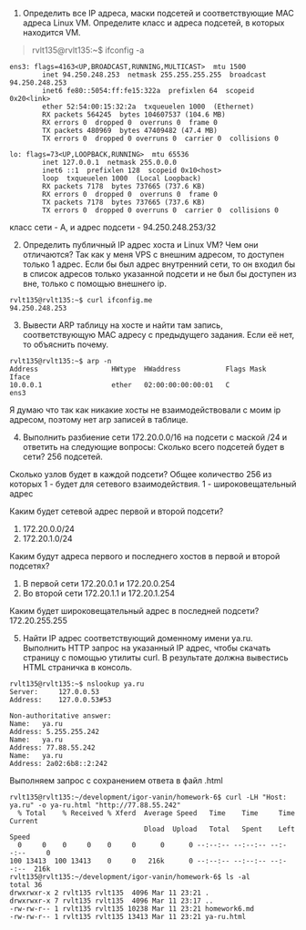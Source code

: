 1. Определить все IP адреса, маски подсетей и соответствующие MAC адреса Linux VM. Определите класс и адреса подсетей, в которых находится VM.

> rvlt135@rvlt135:~$ ifconfig -a
```
ens3: flags=4163<UP,BROADCAST,RUNNING,MULTICAST>  mtu 1500
        inet 94.250.248.253  netmask 255.255.255.255  broadcast 94.250.248.253
        inet6 fe80::5054:ff:fe15:322a  prefixlen 64  scopeid 0x20<link>
        ether 52:54:00:15:32:2a  txqueuelen 1000  (Ethernet)
        RX packets 564245  bytes 104607537 (104.6 MB)
        RX errors 0  dropped 0  overruns 0  frame 0
        TX packets 480969  bytes 47409482 (47.4 MB)
        TX errors 0  dropped 0 overruns 0  carrier 0  collisions 0

lo: flags=73<UP,LOOPBACK,RUNNING>  mtu 65536
        inet 127.0.0.1  netmask 255.0.0.0
        inet6 ::1  prefixlen 128  scopeid 0x10<host>
        loop  txqueuelen 1000  (Local Loopback)
        RX packets 7178  bytes 737665 (737.6 KB)
        RX errors 0  dropped 0  overruns 0  frame 0
        TX packets 7178  bytes 737665 (737.6 KB)
        TX errors 0  dropped 0 overruns 0  carrier 0  collisions 0
```

класс сети - A, и адрес подсети - 94.250.248.253/32

2. Определить публичный IP адрес хоста и Linux VM? Чем они отличаются?
Так как у меня VPS с внешним адресом, то доступен только 1 адрес.
Если бы был адрес внутренний сети, то он входил бы в список адресов только указанной подсети и не был бы доступен из вне, только с помощью внешнего ip.
```
rvlt135@rvlt135:~$ curl ifconfig.me
94.250.248.253
```

3. Вывести ARP таблицу на хосте и найти там запись, соответствующую MAC адресу с предыдущего задания. Если её нет, то объяснить почему.
```
rvlt135@rvlt135:~$ arp -n
Address                  HWtype  HWaddress           Flags Mask            Iface
10.0.0.1                 ether   02:00:00:00:00:01   C                     ens3
```
Я думаю что так как никакие хосты не взаимодействовали с моим ip адресом, поэтому нет arp записей в таблице. 

4. Выполнить разбиение сети 172.20.0.0/16 на подсети с маской /24 и ответить на следующие вопросы:
Сколько всего подсетей будет в сети?
256 подсетей.

Сколько узлов будет в каждой подсети?
Общее количество 256 из которых 1 - будет для сетевого взаимодействия. 1 - широковещательный адрес

Каким будет сетевой адрес первой и второй подсети?
1. 172.20.0.0/24
2. 172.20.1.0/24

Каким будут адреса первого и последнего хостов в первой и второй подсетях?
1. В первой сети 172.20.0.1 и 172.20.0.254
2. Во второй сети 172.20.1.1 и 172.20.1.254

Каким будет широковещательный адрес в последней подсети?
172.20.255.255

5. Найти IP адрес соответствующий доменному имени ya.ru. Выполнить HTTP запрос на указанный IP адрес, чтобы скачать страницу с помощью утилиты curl.
В результате должна вывестись HTML страничка в консоль.
```
rvlt135@rvlt135:~$ nslookup ya.ru
Server:		127.0.0.53
Address:	127.0.0.53#53

Non-authoritative answer:
Name:	ya.ru
Address: 5.255.255.242
Name:	ya.ru
Address: 77.88.55.242
Name:	ya.ru
Address: 2a02:6b8::2:242

```
Выполняем запрос c сохранением ответа в файл .html
```
rvlt135@rvlt135:~/development/igor-vanin/homework-6$ curl -LH "Host: ya.ru" -o ya-ru.html "http://77.88.55.242"
  % Total    % Received % Xferd  Average Speed   Time    Time     Time  Current
                                 Dload  Upload   Total   Spent    Left  Speed
  0     0    0     0    0     0      0      0 --:--:-- --:--:-- --:--:--     0
100 13413  100 13413    0     0   216k      0 --:--:-- --:--:-- --:--:--  216k
rvlt135@rvlt135:~/development/igor-vanin/homework-6$ ls -al
total 36
drwxrwxr-x 2 rvlt135 rvlt135  4096 Mar 11 23:21 .
drwxrwxr-x 7 rvlt135 rvlt135  4096 Mar 11 23:17 ..
-rw-rw-r-- 1 rvlt135 rvlt135 10238 Mar 11 23:21 homework6.md
-rw-rw-r-- 1 rvlt135 rvlt135 13413 Mar 11 23:21 ya-ru.html
```
